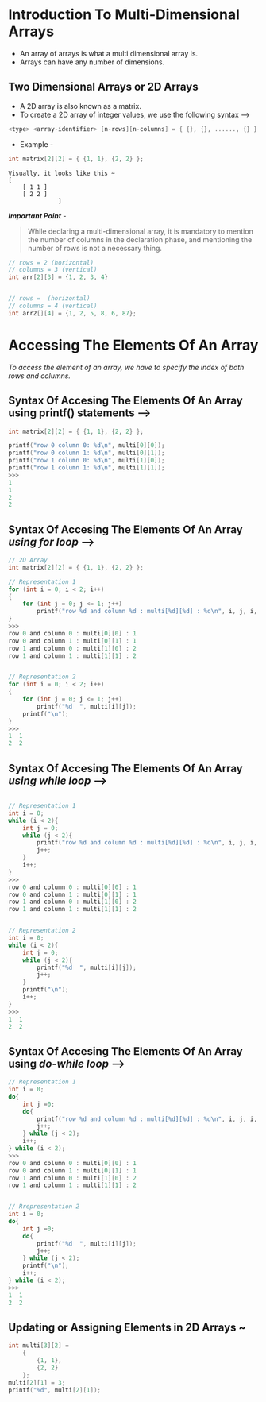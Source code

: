 # Introduction To Multi-Dimensional Arrays
* An array of arrays is what a multi dimensional array is.
* Arrays can have any number of dimensions.

## Two Dimensional Arrays or 2D Arrays  
* A 2D array is also known as a matrix.
* To create a 2D array of integer values, we use the following syntax -->

```c
<type> <array-identifier> [n-rows][n-columns] = { {}, {}, ......, {} }
```

* Example -
```c
int matrix[2][2] = { {1, 1}, {2, 2} };
```

    Visually, it looks like this ~ 
    [
        [ 1 1 ]
        [ 2 2 ] 
                  ]

__*Important Point*__ - 
> While declaring a multi-dimensional array, it is mandatory to mention the number of columns in the declaration phase, and mentioning the number of rows is not a necessary thing.

```c
// rows = 2 (horizontal)
// columns = 3 (vertical)
int arr[2][3] = {1, 2, 3, 4}


// rows =  (horizontal)
// columns = 4 (vertical)
int arr2[][4] = {1, 2, 5, 8, 6, 87};
```

# Accessing The Elements Of An Array
*To access the element of an array, we have to specify the index of both rows and columns.* 

## Syntax Of Accesing The Elements Of An Array using printf() statements -->
```c
int matrix[2][2] = { {1, 1}, {2, 2} };

printf("row 0 column 0: %d\n", multi[0][0]);
printf("row 0 column 1: %d\n", multi[0][1]);
printf("row 1 column 0: %d\n", multi[1][0]);
printf("row 1 column 1: %d\n", multi[1][1]);
>>>
1
1
2
2
```

## Syntax Of Accesing The Elements Of An Array *using for loop* -->
```c
// 2D Array
int matrix[2][2] = { {1, 1}, {2, 2} };

// Representation 1
for (int i = 0; i < 2; i++)
{
    for (int j = 0; j <= 1; j++)
        printf("row %d and column %d : multi[%d][%d] : %d\n", i, j, i, j, multi[i][j]);
}
>>> 
row 0 and column 0 : multi[0][0] : 1
row 0 and column 1 : multi[0][1] : 1
row 1 and column 0 : multi[1][0] : 2
row 1 and column 1 : multi[1][1] : 2


// Representation 2
for (int i = 0; i < 2; i++)
{
    for (int j = 0; j <= 1; j++)
        printf("%d  ", multi[i][j]);
    printf("\n");
}
>>> 
1  1
2  2
```


## Syntax Of Accesing The Elements Of An Array *using while loop* -->

```c

// Representation 1
int i = 0;
while (i < 2){
    int j = 0;
    while (j < 2){
        printf("row %d and column %d : multi[%d][%d] : %d\n", i, j, i, j, multi[i][j]);
        j++;
    }
    i++;
}
>>>
row 0 and column 0 : multi[0][0] : 1
row 0 and column 1 : multi[0][1] : 1
row 1 and column 0 : multi[1][0] : 2
row 1 and column 1 : multi[1][1] : 2


// Representation 2
int i = 0;
while (i < 2){
    int j = 0;
    while (j < 2){
        printf("%d  ", multi[i][j]);
        j++;
    }
    printf("\n");
    i++;
}
>>>
1  1
2  2
```


## Syntax Of Accesing The Elements Of An Array using *do-while loop* -->

```c
// Representation 1
int i = 0;
do{
    int j =0;
    do{
        printf("row %d and column %d : multi[%d][%d] : %d\n", i, j, i, j, multi[i][j]);
        j++;
    } while (j < 2);
    i++;
} while (i < 2);
>>>
row 0 and column 0 : multi[0][0] : 1
row 0 and column 1 : multi[0][1] : 1
row 1 and column 0 : multi[1][0] : 2
row 1 and column 1 : multi[1][1] : 2


// Rrepresentation 2
int i = 0;
do{
    int j =0;
    do{
        printf("%d  ", multi[i][j]);
        j++;
    } while (j < 2);
    printf("\n");
    i++;
} while (i < 2);
>>>
1  1
2  2
```

## Updating or Assigning Elements in 2D Arrays ~

```c
int multi[3][2] =
    {
        {1, 1},
        {2, 2}
    };
multi[2][1] = 3;
printf("%d", multi[2][1]);

```